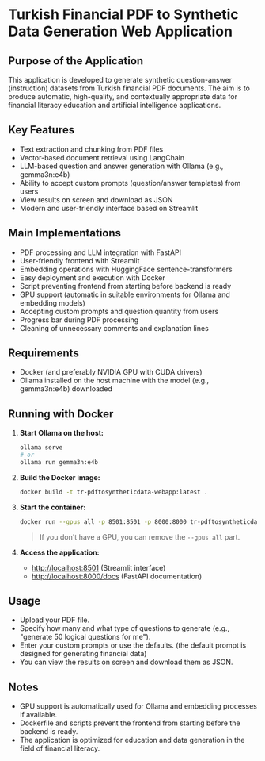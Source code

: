 # Turkish Financial PDF to Synthetic Data Generation Web Application

## Purpose of the Application
This application is developed to generate synthetic question-answer (instruction) datasets from Turkish financial PDF documents. The aim is to produce automatic, high-quality, and contextually appropriate data for financial literacy education and artificial intelligence applications.

## Key Features
- Text extraction and chunking from PDF files
- Vector-based document retrieval using LangChain
- LLM-based question and answer generation with Ollama (e.g., gemma3n:e4b)
- Ability to accept custom prompts (question/answer templates) from users
- View results on screen and download as JSON
- Modern and user-friendly interface based on Streamlit

## Main Implementations
- PDF processing and LLM integration with FastAPI
- User-friendly frontend with Streamlit
- Embedding operations with HuggingFace sentence-transformers
- Easy deployment and execution with Docker
- Script preventing frontend from starting before backend is ready
- GPU support (automatic in suitable environments for Ollama and embedding models)
- Accepting custom prompts and question quantity from users
- Progress bar during PDF processing
- Cleaning of unnecessary comments and explanation lines

## Requirements
- Docker (and preferably NVIDIA GPU with CUDA drivers)
- Ollama installed on the host machine with the model (e.g., gemma3n:e4b) downloaded

## Running with Docker
1. **Start Ollama on the host:**
   ```bash
   ollama serve
   # or
   ollama run gemma3n:e4b
   ```
2. **Build the Docker image:**
   ```bash
   docker build -t tr-pdftosyntheticdata-webapp:latest .
   ```
3. **Start the container:**
   ```bash
   docker run --gpus all -p 8501:8501 -p 8000:8000 tr-pdftosyntheticdata-webapp:latest
   ```
   > If you don't have a GPU, you can remove the `--gpus all` part.

4. **Access the application:**
   - [http://localhost:8501](http://localhost:8501) (Streamlit interface)
   - [http://localhost:8000/docs](http://localhost:8000/docs) (FastAPI documentation)

## Usage
- Upload your PDF file.
- Specify how many and what type of questions to generate (e.g., "generate 50 logical questions for me").
- Enter your custom prompts or use the defaults. (the default prompt is designed for generating financial data)
- You can view the results on screen and download them as JSON.

## Notes
- GPU support is automatically used for Ollama and embedding processes if available.
- Dockerfile and scripts prevent the frontend from starting before the backend is ready.
- The application is optimized for education and data generation in the field of financial literacy.
